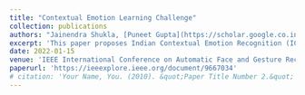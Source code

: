 ```yaml
---
title: "Contextual Emotion Learning Challenge"
collection: publications
authors: "Jainendra Shukla, [Puneet Gupta](https://scholar.google.co.in/citations?hl=en&user=yUB8lNsAAAAJ&view_op=list_works&sortby=pubdate), Aniket Bera, Arka Sarkar, Prakhar Goel, Shubhangi Butta, <b>Anup Kumar Gupta</b> and others"
excerpt: 'This paper proposes Indian Contextual Emotion Recognition (ICER) dataset based on the multi-ethnic Indian context.'
date: 2022-01-15
venue: 'IEEE International Conference on Automatic Face and Gesture Recognition (FG 2021)'
paperurl: 'https://ieeexplore.ieee.org/document/9667034'
# citation: 'Your Name, You. (2010). &quot;Paper Title Number 2.&quot; <i>Journal 1</i>. 1(2).'
---
```

<!-- This paper is about the number 2. The number 3 is left for future work. -->

<!-- [Download paper here](http://academicpages.github.io/files/paper2.pdf) -->

<!-- Recommended citation: Your Name, You. (2010). "Paper Title Number 2." <i>Journal 1</i>. 1(2). -->